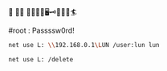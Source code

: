 👺 💪💥 👾🙁😭😎🖥🗝👑⏫🌈🏄

#root : Passssw0rd!

```bash 
net use L: \\192.168.0.1\LUN /user:lun lun
```

```bash
net use L: /delete
```
